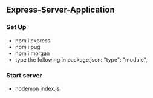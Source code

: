 ## Express-Server-Application

### Set Up
* npm i express
* npm i pug
* npm i morgan
* type the following in package.json: "type": "module",

### Start server
* nodemon index.js